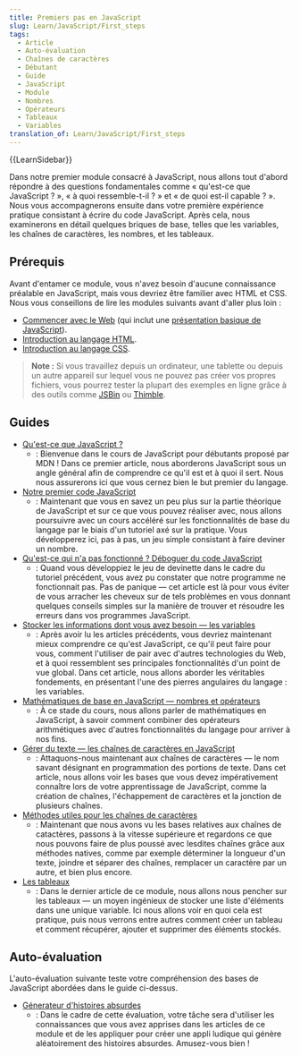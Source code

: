 ```yaml
---
title: Premiers pas en JavaScript
slug: Learn/JavaScript/First_steps
tags:
  - Article
  - Auto-évaluation
  - Chaînes de caractères
  - Débutant
  - Guide
  - JavaScript
  - Module
  - Nombres
  - Opérateurs
  - Tableaux
  - Variables
translation_of: Learn/JavaScript/First_steps
---
```


{{LearnSidebar}}

Dans notre premier module consacré à JavaScript, nous allons tout d'abord répondre à des questions fondamentales comme «&nbsp;qu'est-ce que JavaScript&nbsp;?&nbsp;», «&nbsp;à quoi ressemble-t-il&nbsp;?&nbsp;» et «&nbsp;de quoi est-il capable&nbsp;?&nbsp;». Nous vous accompagnerons ensuite dans votre première expérience pratique consistant à écrire du code JavaScript. Après cela, nous examinerons en détail quelques briques de base, telles que les variables, les chaînes de caractères, les nombres, et les tableaux.

## Prérequis

Avant d'entamer ce module, vous n'avez besoin d'aucune connaissance préalable en JavaScript, mais vous devriez être familier avec HTML et CSS. Nous vous conseillons de lire les modules suivants avant d'aller plus loin&nbsp;:

- [Commencer avec le Web](/fr/Apprendre/HTML/Introduction_%C3%A0_HTML) (qui inclut une [présentation basique de JavaScript](/fr/docs/Learn/Getting_started_with_the_web/JavaScript_basics)).
- [Introduction au langage HTML](/fr/docs/Web/Guide/HTML/Introduction).
- [Introduction au langage CSS](/fr/Apprendre/CSS/Introduction_%C3%A0_CSS).

> **Note :** Si vous travaillez depuis un ordinateur, une tablette ou depuis un autre appareil sur lequel vous ne pouvez pas créer vos propres fichiers, vous pourrez tester la plupart des exemples en ligne grâce à des outils comme [JSBin](http://jsbin.com/) ou [Thimble](https://thimble.mozilla.org/).

## Guides

- [Qu'est-ce que JavaScript&nbsp;?](/fr/docs/Learn/JavaScript/First_steps/What_is_JavaScript)
  - : Bienvenue dans le cours de JavaScript pour débutants proposé par MDN ! Dans ce premier article, nous aborderons JavaScript sous un angle général afin de comprendre ce qu'il est et à quoi il sert. Nous nous assurerons ici que vous cernez bien le but premier du langage.
- [Notre premier code JavaScript](/fr/docs/Learn/JavaScript/First_steps/A_first_splash)
  - : Maintenant que vous en savez un peu plus sur la partie théorique de JavaScript et sur ce que vous pouvez réaliser avec, nous allons poursuivre avec un cours accéléré sur les fonctionnalités de base du langage par le biais d'un tutoriel axé sur la pratique. Vous développerez ici, pas à pas, un jeu simple consistant à faire deviner un nombre.
- [Qu'est-ce qui n'a pas fonctionné&nbsp;? Déboguer du code JavaScript](/fr/docs/Learn/JavaScript/First_steps/What_went_wrong)
  - : Quand vous développiez le jeu de devinette dans le cadre du tutoriel précédent, vous avez pu constater que notre programme ne fonctionnait pas. Pas de panique — cet article est là pour vous éviter de vous arracher les cheveux sur de tels problèmes en vous donnant quelques conseils simples sur la manière de trouver et résoudre les erreurs dans vos programmes JavaScript.
- [Stocker les informations dont vous avez besoin — les variables](/fr/docs/Learn/JavaScript/First_steps/Variables)
  - : Après avoir lu les articles précédents, vous devriez maintenant mieux comprendre ce qu'est JavaScript, ce qu'il peut faire pour vous, comment l'utiliser de pair avec d'autres technologies du Web, et à quoi ressemblent ses principales fonctionnalités d'un point de vue global. Dans cet article, nous allons aborder les véritables fondements, en présentant l'une des pierres angulaires du langage&nbsp;: les variables.
- [Mathématiques de base en JavaScript — nombres et opérateurs](/fr/docs/Learn/JavaScript/First_steps/Math)
  - : À ce stade du cours, nous allons parler de mathématiques en JavaScript, à savoir comment combiner des opérateurs arithmétiques avec d'autres fonctionnalités du langage pour arriver à nos fins.
- [Gérer du texte — les chaînes de caractères en JavaScript](/fr/docs/Learn/JavaScript/First_steps/Strings)
  - : Attaquons-nous maintenant aux chaînes de caractères — le nom savant désignant en programmation des portions de texte. Dans cet article, nous allons voir les bases que vous devez impérativement connaître lors de votre apprentissage de JavaScript, comme la création de chaînes, l'échappement de caractères et la jonction de plusieurs chaînes.
- [Méthodes utiles pour les chaînes de caractères](/fr/docs/Learn/JavaScript/First_steps/methode_chaine_utile)
  - : Maintenant que nous avons vu les bases relatives aux chaînes de catactères, passons à la vitesse supérieure et regardons ce que nous pouvons faire de plus poussé avec lesdites chaînes grâce aux méthodes natives, comme par exemple déterminer la longueur d'un texte, joindre et séparer des chaînes, remplacer un caractère par un autre, et bien plus encore.
- [Les tableaux](/fr/docs/Learn/JavaScript/First_steps/tableaux)
  - : Dans le dernier article de ce module, nous allons nous pencher sur les tableaux — un moyen ingénieux de stocker une liste d'éléments dans une unique variable. Ici nous allons voir en quoi cela est pratique, puis nous verrons entre autres comment créer un tableau et comment récupérer, ajouter et supprimer des éléments stockés.

## Auto-évaluation

L'auto-évaluation suivante teste votre compréhension des bases de JavaScript abordées dans le guide ci-dessus.

- [Génerateur d'histoires absurdes](/fr/docs/Learn/JavaScript/First_steps/Silly_story_generator)
  - : Dans le cadre de cette évaluation, votre tâche sera d'utiliser les connaissances que vous avez apprises dans les articles de ce module et de les appliquer pour créer une appli ludique qui génère aléatoirement des histoires absurdes. Amusez-vous bien&nbsp;!
